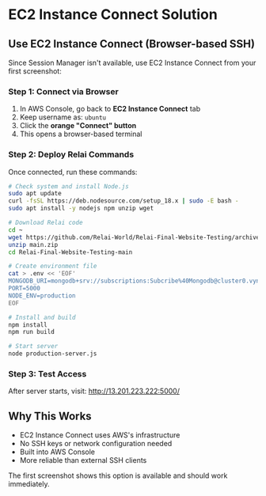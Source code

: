 # EC2 Instance Connect Solution

## Use EC2 Instance Connect (Browser-based SSH)

Since Session Manager isn't available, use EC2 Instance Connect from your first screenshot:

### Step 1: Connect via Browser
1. In AWS Console, go back to **EC2 Instance Connect** tab
2. Keep username as: `ubuntu`
3. Click the **orange "Connect" button**
4. This opens a browser-based terminal

### Step 2: Deploy Relai Commands
Once connected, run these commands:

```bash
# Check system and install Node.js
sudo apt update
curl -fsSL https://deb.nodesource.com/setup_18.x | sudo -E bash -
sudo apt install -y nodejs npm unzip wget

# Download Relai code
cd ~
wget https://github.com/Relai-World/Relai-Final-Website-Testing/archive/main.zip
unzip main.zip
cd Relai-Final-Website-Testing-main

# Create environment file
cat > .env << 'EOF'
MONGODB_URI=mongodb+srv://subscriptions:Subcribe%40Mongodb@cluster0.vynzql2.mongodb.net/Relai?retryWrites=true&w=majority&appName=Cluster0
PORT=5000
NODE_ENV=production
EOF

# Install and build
npm install
npm run build

# Start server
node production-server.js
```

### Step 3: Test Access
After server starts, visit: http://13.201.223.222:5000/

## Why This Works
- EC2 Instance Connect uses AWS's infrastructure
- No SSH keys or network configuration needed
- Built into AWS Console
- More reliable than external SSH clients

The first screenshot shows this option is available and should work immediately.